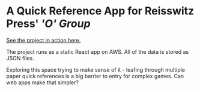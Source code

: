 # A Quick Reference App for Reisswitz Press' *'O' Group*

[See the project in action here.](https://ogroup.nomorelostsheets.com)

The project runs as a static React app on AWS. All of the data is stored as JSON files.

Exploring this space trying to make sense of it - leafing through multiple paper quick references is a big barrier to entry for complex games. Can web apps make that simpler?
